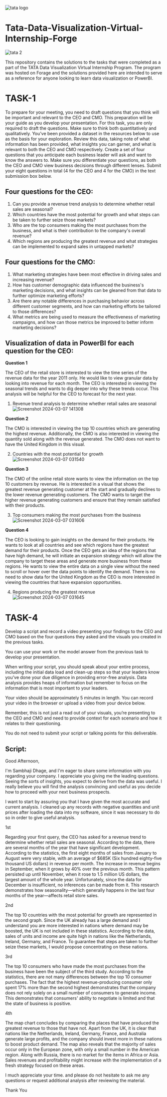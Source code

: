 ![tata logo](https://github.com/Sambhaji-Dhage/Tata-Data-Visualization-Virtual-Internship-Forge/assets/157734829/8a11b418-2882-4d46-b5ae-302a03af78cc)

# Tata-Data-Visualization-Virtual-Internship-Forge

![tata 2](https://github.com/Sambhaji-Dhage/Tata-Data-Visualization-Virtual-Internship-Forge/assets/157734829/bbac50c0-391f-436f-b904-dbb5673fcce5)


This repository contains the solutions to the tasks that were completed as a part of the TATA Data Visualization Virtual Internship Program. The program was hosted on Forage and the solutions provided here are intended to serve as a reference for anyone looking to learn data visualization or PowerBI.

# **TASK-1**

To prepare for your meeting, you need to draft questions that you think will be important and relevant to the CEO and CMO. This preparation will be your guide as you develop your presentation. For this task, you are only required to draft the questions. Make sure to think both quantitatively and qualitatively. You’ve been provided a dataset in the resources below to use as the basis for your exploration. Review this data, taking note of what information has been provided, what insights you can garner, and what is relevant to both the CEO and CMO respectively. Create a set of four questions that you anticipate each business leader will ask and want to know the answers to. Make sure you differentiate your questions, as both the CEO and CMO view business decisions through different lenses. Submit your eight questions in total (4 for the CEO and 4 for the CMO) in the text submission box below.

## **Four questions for the CEO:**

1. Can you provide a revenue trend analysis to determine whether retail sales are seasonal?
2. Which countries have the most potential for growth and what steps can be taken to further seize those markets?
3. Who are the top consumers making the most purchases from the business, and what is their contribution to the company's overall revenue?
4. Which regions are producing the greatest revenue and what strategies can be implemented to expand sales in untapped markets?

## **Four questions for the CMO:**

1. What marketing strategies have been most effective in driving sales and increasing revenue?
2. How has customer demographic data influenced the business's marketing decisions, and what insights can be gleaned from that data to further optimize marketing efforts?
3. Are there any notable differences in purchasing behavior across different customer segments, and how can marketing efforts be tailored to those differences?
4. What metrics are being used to measure the effectiveness of marketing campaigns, and how can those metrics be improved to better inform marketing decisions?

## **Visualization of data in PowerBI for each question for the CEO:**

**Question 1**

The CEO of the retail store is interested to view the time series of the revenue data for the year 2011 only. He would like to view granular data by looking into revenue for each month. The CEO is interested in viewing the seasonal trends and wants to dig deeper into why these trends occur. This analysis will be helpful for the CEO to forecast for the next year.


1. Revenue trend analysis to determine whether retail sales are seasonal
  ![Screenshot 2024-03-07 141308](https://github.com/Sambhaji-Dhage/Tata-Data-Visualization-Virtual-Internship-Forge/assets/157734829/014ff56f-d5f6-4823-bcba-af6cd3671b9e)


**Question 2**

The CMO is interested in viewing the top 10 countries which are generating the highest revenue. Additionally, the CMO is also interested in viewing the quantity sold along with the revenue generated. The CMO does not want to have the United Kingdom in this visual.

2. Countries with the most potential for growth
![Screenshot 2024-03-07 031540](https://github.com/Sambhaji-Dhage/Tata-Data-Visualization-Virtual-Internship-Forge/assets/157734829/9b58bfd0-1bb1-47a8-af07-d16efe6aa05f)


**Question 3**

The CMO of the online retail store wants to view the information on the top 10 customers by revenue. He is interested in a visual that shows the greatest revenue generating customer at the start and gradually declines to the lower revenue generating customers. The CMO wants to target the higher revenue generating customers and ensure that they remain satisfied with their products.

3. Top consumers making the most purchases from the business
![Screenshot 2024-03-07 031606](https://github.com/Sambhaji-Dhage/Tata-Data-Visualization-Virtual-Internship-Forge/assets/157734829/0f335234-f596-43cf-b72f-d12eb29159c8)


**Question 4**

The CEO is looking to gain insights on the demand for their products. He wants to look at all countries and see which regions have the greatest demand for their products. Once the CEO gets an idea of the regions that have high demand, he will initiate an expansion strategy which will allow the company to target these areas and generate more business from these regions. He wants to view the entire data on a single view without the need to scroll or hover over the data points to identify the demand. There is no need to show data for the United Kingdom as the CEO is more interested in viewing the countries that have expansion opportunities.

4. Regions producing the greatest revenue
 ![Screenshot 2024-03-07 031645](https://github.com/Sambhaji-Dhage/Tata-Data-Visualization-Virtual-Internship-Forge/assets/157734829/3ff43a6f-948e-4c7b-9ebd-ef02cb8d070c)


# **TASK-4**

Develop a script and record a video presenting your findings to the CEO and CMO based on the four questions they asked and the visuals you created in the previous tasks.

You can use your work or the model answer from the previous task to develop your presentation.

When writing your script, you should speak about your entire process, including the initial data load and clean-up steps so that your leaders know you’ve done your due diligence in providing error-free analysis. Data analysis provides heaps of information but remember to focus on the information that is most important to your leaders.

Your video should be approximately 5 minutes in length. You can record your video in the browser or upload a video from your device below.

Remember, this is not just a read out of your visuals, you’re presenting to the CEO and CMO and need to provide context for each scenario and how it relates to their questioning.

You do not need to submit your script or talking points for this deliverable.

## **Script:**

Good Afternoon,


I'm Sambhaji Dhage, and I'm eager to share some information with you regarding your company. I appreciate you giving me the leading questions. Seeing the sorts of insights, you expect to derive from the data was useful. I really believe you will find the analysis convincing and useful as you decide how to proceed with your next business prospects.

I want to start by assuring you that I have given the most accurate and current analysis. I cleaned up any records with negative quantities and unit prices after loading the data into my software, since it was necessary to do so in order to give useful analysis.

1st

Regarding your first query, the CEO has asked for a revenue trend to determine whether retail sales are seasonal. According to the data, there are several months of the year that have significant development. According to the statistics, the first eight months of sales from January to August were very stable, with an average of $685K (Six hundred eighty-five thousand US dollars) in revenue per month. The increase in revenue begins in September, when it grows by 40% over the previous month. This pattern persisted up until November, when it rose to 1.5 million US dollars, the largest amount of the whole year. Unfortunately, since the data for December is insufficient, no inferences can be made from it. This research demonstrates how seasonality—which generally happens in the last four months of the year—affects retail store sales.

2nd

The top 10 countries with the most potential for growth are represented in the second graph. Since the UK already has a large demand and I understand you are more interested in nations where demand may be boosted, the UK is not included in these statistics. According to the data, sales of units and income are quite high in nations like the Netherlands, Ireland, Germany, and France. To guarantee that steps are taken to further seize these markets, I would propose concentrating on these nations.

3rd

The top 10 consumers who have made the most purchases from the business have been the subject of the third study. According to the statistics, there are not many differences between the top 10 consumer purchases. The fact that the highest revenue-producing consumer only spent 17% more than the second highest demonstrates that the company does not rely solely on a small number of consumers to generate income. This demonstrates that consumers' ability to negotiate is limited and that the state of business is positive.

4th

The map chart concludes by comparing the places that have produced the greatest revenue to those that have not. Apart from the UK, it is clear that nations like the Netherlands, Ireland, Germany, France, and Australia generate large profits, and the company should invest more in these nations to boost product demand. The map also reveals that the majority of sales occur only in the European zone, with only a small number in the American region. Along with Russia, there
is no market for the items in Africa or Asia. Sales revenues and profitability might increase with the implementation of a fresh strategy focused on these areas.

I much appreciate your time. and please do not hesitate to ask me any questions or request additional analysis after reviewing the material.

Thank You
